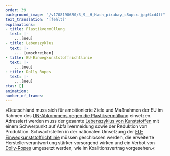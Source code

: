 ```yaml
---
order: 39
background_image: "/v1708198680/3_9__H_Hach_pixabay_c8upcx.jpg#4cd4ff"
text_translation: '[fehlt]'
explanations:
- title: Plastikvermüllung
  text: |-
    ...[neu]
- title: Lebenszyklus
  text: |-
    ... [umschreiben]
- title: EU-Einwegkunststoffrichtlinie
  text: |-
    ...[neu]
- title: Dolly Ropes
  text: |-
    ...[neu]
ctas: []
animation:
number_of_frames:
---
```

»Deutschland muss sich für ambitionierte Ziele und Maßnahmen der EU im Rahmen des [UN-Abkommens gegen die Plastikvermüllung](# "Plastikvermüllung") einsetzen. Adressiert werden muss der gesamte [Lebenszyklus von Kunststoffen](# "Lebenszyklus") mit einem Schwerpunkt auf Abfallvermeidung sowie der Reduktion von Produktion. Schwachstellen in der nationalen Umsetzung der [EU-Einwegkunststoffrichtlinie](# "EU-Einwegkunststoffrichtlinie") müssen geschlossen werden, die erweiterte Herstellerverantwortung stärker vorsorgend wirken und ein Verbot von [Dolly-Ropes](# "Dolly Ropes") umgesetzt werden, wie im Koalitionsvertrag vorgesehen.«